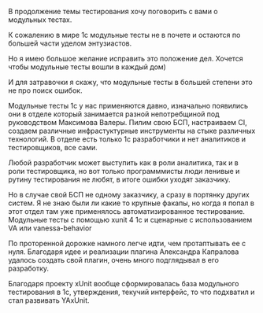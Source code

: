 В продолжение темы тестирования хочу поговорить с вами о модульных тестах.

К сожалению в мире 1с модульные тесты не в почете и остаются по большей части уделом энтузиастов.

Но я имею большое желание исправить это положение дел. Хочется чтобы модульные тесты вошли в каждый дом)

И для затравочки я скажу, что модульные тесты в большей степени это не про поиск ошибок.



Модульные тесты 1с у нас применяются давно, изначально появились они в отделе который занимается разной непотребщиной под руководством Максимова Валеры. Пилим свою БСП, настраиваем CI, создаем различные инфрастуктурные инструменты на стыке различных технологий. В отделе есть только 1с разработчики и нет аналитиков и тестировщиков,  все сами. 

Любой разработчик может выступить как в роли аналитика, так и в роли тестировщика, но вот только программмисты люди ленивые и рутину тестирования не любят, в итоге ошибки уходят заказчику.

Но в случае свой БСП не одному заказчику, а сразу в портянку других систем. Я не знаю были ли какие то крупные факапы, но когда я попал в этот отдел там уже применялось автоматизированное тестирование. Модульные тесты с помощью xunit 4 1c и сценарные с использованием VA или vanessa-behavior



По проторенной дорожке намного легче идти, чем протаптывать ее с нуля. Благодаря идее и реализации плагина Александра Капралова удалось создать свой плагин, очень много подглядывал в его разработку.

Благодаря проекту xUnit вообще сформировалась база модульного тестирования в 1с, утверждения, текучий интерфейс, то что подхватил и стал развивать YAxUnit.
